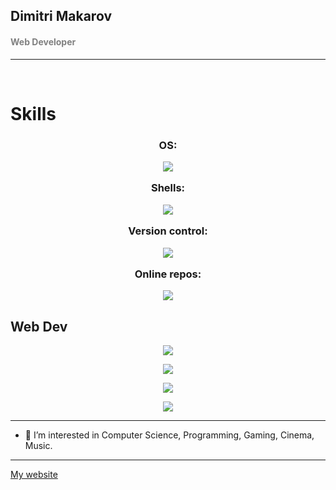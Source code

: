 ## Dimitri Makarov

#### <span style="color:grey">Web Developer</span>

---
<br />

<h1>Skills<h3>

<p align="center">
OS:
</p>

<p align="center">
  <a href="https://skillicons.dev">
    <img src="https://skillicons.dev/icons?i=linux,windows,apple" />
  </a>
</p>

<p align="center">
Shells:
</p>

<p align="center">
  <a href="https://skillicons.dev">
    <img src="https://skillicons.dev/icons?i=bash,powershell" />
  </a>
</p>

<p align="center">
Version control:
</p>

<p align="center">
  <a href="https://skillicons.dev">
    <img src="https://skillicons.dev/icons?i=git" />
  </a>
</p>

<p align="center">
Online repos:
</p>

<p align="center">
  <a href="https://skillicons.dev">
    <img src="https://skillicons.dev/icons?i=github,gitlab" />
  </a>
</p>

<h2>
Web Dev
</h2>

<p align="center">
  <a href="https://skillicons.dev">
    <img src="https://skillicons.dev/icons?i=html,css,sass,javascript,typescript" />
  </a>
</p>

<p align="center">
  <a href="https://skillicons.dev">
    <img src="https://skillicons.dev/icons?i=nodejs,npm,vite,react,threejs" />
  </a>
</p>

<p align="center">
  <a href="https://skillicons.dev">
    <img src="https://skillicons.dev/icons?i=alpinejs,astro,aws,bootstrap,tailwind" />
  </a>
</p>

<p align="center">
  <a href="https://skillicons.dev">
    <img src="https://skillicons.dev/icons?i=expressjs,sqlite,mysql,php,wordpress" />
  </a>
</p>

---

- 👀 I’m interested in Computer Science, Programming, Gaming, Cinema, Music.

---

[My website](https://dimitrimakarov.me)
<!---
Dima-McArrow/Dima-McArrow is a ✨ special ✨ repository because its `README.md` (this file) appears on your GitHub profile.
You can click the Preview link to take a look at your changes.
--->

